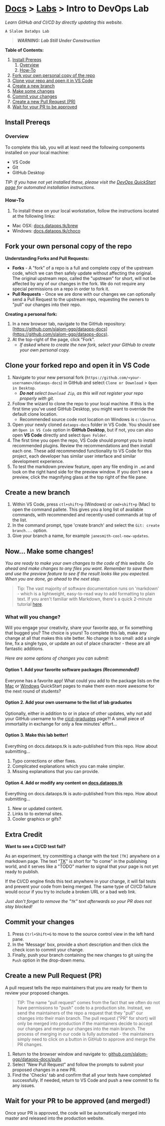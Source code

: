 # [Docs](../README.md) > [Labs](./index.md) > **Intro to DevOps Lab**

_Learn GitHub and CI/CD by directly updating this website._

`A Slalom DataOps Lab`

> _**WARNING: Lab Still Under Construction**_

**Table of Contents:**

1. [Install Prereqs](#install-prereqs)
   1. [Overview](#overview)
   2. [How-To](#how-to)
2. [Fork your own personal copy of the repo](#fork-your-own-personal-copy-of-the-repo)
3. [Clone your repo and open it in VS Code](#clone-your-repo-and-open-it-in-vs-code)
4. [Create a new branch](#create-a-new-branch)
5. [Make some changes](#make-some-changes)
6. [Commit your changes](#commit-your-changes)
7. [Create a new Pull Request (PR)](#create-a-new-pull-request-pr)
8. [Wait for your PR to be approved](#wait-for-your-pr-to-be-approved)

## Install Prereqs

### Overview

To complete this lab, you will at least need the following components installed on your local machine:

- VS Code
- Git
- GitHub Desktop

_TIP: If you have not yet installed these, please visit the [DevOps QuickStart page](../setup.html) for automated installation instructions._

### How-To

1. To install these on your local workstation, follow the instructions located at the following links:

- Mac OSX: [docs.dataops.tk/brew](https://docs.dataops.tk/brew)
- Windows: [docs.dataops.tk/choco](https://docs.dataops.tk/choco)

## Fork your own personal copy of the repo

**Understanding Forks and Pull Requests:**

- **Forks** - A "fork" of a repo is a full and complete copy of the upstream code, which we can then safely update without affecting the original. The original upstream repo, called the "upstream" for short, will not be affected by any of our changes in the fork. We do not require any special permissions on a repo in order to fork it.
- **Pull Requests** - Once we are done with our changes we can optionally send a Pull Request to the upstream repo, requesting the owners to "pull" our changes into their repo.

**Creating a personal fork:**

1. In a new browser tab, navigate to the GitHub repository: [https://github.com/slalom-ggp/dataops-docs](https://github.com/slalom-ggp/dataops-docs).
2. At the top-right of the page, click "Fork".
   - _If asked where to create the new fork, select your GitHub to create your own personal copy._

## Clone your forked repo and open it in VS Code

1. Navigate to your new personal fork (`https://github.com/<your-username>/dataops-docs`) in GitHub and select `Clone or Download` > `Open in Desktop`.
   - _**Do not** select `Download Zip`, as this will not register your repo properly with git._
2. Follow the wizard to clone the repo to your local machine. If this is the first time you've used GitHub Desktop, you might want to override the default clone location.
   - Recommended source code root location on Windows is `c:\Source`.
3. Open your newly cloned `dataops-docs` folder in VS Code. You should see an `Open in VS Code` option in **GitHub Desktop**, but if not, you can also open **VS Code** directly and select `Open Folder`.
4. The first time you open the repo, VS Code should prompt you to install recommended plugins. Review the recommendations and then install each one. These add recommended functionality to VS Code for this project, each developer has similar user interface and similar development experience.
5. To test the markdown preview feature, open any file ending in `.md` and look on the right hand side for the preview window. If you don't see a preview, click the magnifying glass at the top right of the file pane.

## Create a new branch

1. Within VS Code, press `ctl+shift+p` (Windows) or `cmd+shift+p` (Mac) to open the command pallete. This gives you a long list of available commands, with recommended and recently-used commands at top of the list.
2. In the command prompt, type 'create branch' and select the `Git: create branch...` option.
3. Give your branch a name, for example `janesmith-cool-new-updates`.

## Now... Make some changes!

_You are ready to make your own changes to the code of this website. Go ahead and make changes to any files you want. Remember to save them and use the preview feature to see if the result looks like you expected. When you are done, go ahead to the next step._

> Tip: The vast majority of software documentation runs on 'markdown' - which is a lightweight, easy-to-read way to add formatting to plain text. If you aren't familiar with Markdown, there's a quick 2-minute tutorial [here](TK).

### What will you change?

Will you engage your creativity, share your favorite app, or fix something that bugged you? The choice is yours! To complete this lab, make any change at all that makes this site better. No change is too small: add a single line, fix a single typo, or update an out of place character - these are all fantastic additions.

_Here are some options of changes you can submit:_

#### Option 1. Add your favorite software packages _(Recommended!)_

Everyone has a favorite app! What could you add to the package lists on the [Mac](../mac_development.md) or [Windows](../windows_development.md) QuickStart pages to make them even more awesome for the next round of students?

#### Option 2. Add your own username to the list of lab graduates

Optionally, either in addition to or in place of other updates, why not add your GitHub username to the [cicd-graduates](cicd-graduates.md) page?! A small piece of immortality in exchange for only a few minutes' effort...

#### Option 3. Make this lab better!

Everything on docs.dataops.tk is auto-published from this repo. How about submitting...

1. Typo corrections or other fixes.
2. Complicated explanations which you can make simpler.
3. Missing explanations that you can provide.

#### Option 4. Add or modify any content on [docs.dataops.tk](https://docs.dataops.tk)

Everything on docs.dataops.tk is auto-published from this repo. How about submitting...

1. New or updated content.
2. Links to to external sites.
3. Cooler graphics or gifs?

## Extra Credit

**Want to see a CI/CD test fail?**

As an experiment, try committing a change with the text `[TK]` anywhere on a markdown page. The text "[TK](https://en.wikipedia.org/wiki/To_come_(publishing))" is short for "to come" in the publishing world, and it serves like a "TODO" marker to signal that your page is not yet ready to publish.

If the CI/CD engine finds this text anywhere in your change, it will fail tests and prevent your code from being merged. The same type of CI/CD failure would occur if you try to include a broken URL or a bad web link.

*Just don't forget to remove the "`TK`" text afterwards so your PR does not stay blocked!*

## Commit your changes

1. Press `Ctrl+Shift+G` to move to the source control view in the left hand pane.
2. In the 'Message' box, provide a short description and then click the check icon to commit your change.
3. Finally, push your branch containing the new changes to git using the `Push` option in the drop-down menu.

## Create a new Pull Request (PR)

A pull request tells the repo maintainers that you are ready for them to review your proposed changes.

> TIP: The name "pull request" comes from the fact that we often do not have permissions to "push" code to a production site. Instead, we send the maintainers of the repo a request that they "pull" our changes into their main branch. The pull request ("PR" for short) will only be merged into production if the maintainers decide to accept our changes and merge our changes into the main branch. The process of merging in our code is fully automated - the maintainers simply need to click on a button in GitHub to approve and merge the PR changes.

1. Return to the browser window and navigate to: [github.com/slalom-ggp/dataops-docs/pulls](https://github.com/slalom-ggp/dataops-docs/pulls)
2. Select "New Pull Request" and follow the prompts to submit your proposed changes in a new PR.
3. Find the 'Checks' tab and confirm that all your tests have completed successfully. If needed, return to VS Code and push a new commit to fix any issues.

## Wait for your PR to be approved (and merged!)

Once your PR is approved, the code will be automatically merged into master and released into the production website.
